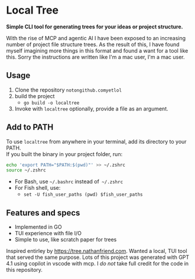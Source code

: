 # Local Tree 
**Simple CLI tool for generating trees for your ideas or project structure.**

With the rise of MCP and agentic AI I have been exposed to an increasing number of project file structure trees. As the result of this, I have found myself imagining more things in this format and found a want for a tool like this. Sorry the instructions are written like I'm a mac user, I'm a mac user. 

## Usage 
1. Clone the repository `notongithub.comyetlol`
2. build the project 
    - `go build -o localtree`
3. Invoke with `localtree` optionally, provide a file as an argument. 

## Add to PATH 

To use `localtree` from anywhere in your terminal, add its directory to your PATH.  
If you built the binary in your project folder, run:

```sh
echo 'export PATH="$PATH:$(pwd)"' >> ~/.zshrc
source ~/.zshrc
```
- For Bash, use `~/.bashrc` instead of` ~/.zshrc`
- For Fish shell, use:
    - `set -U fish_user_paths (pwd) $fish_user_paths`

## Features and specs 
- Implemented in GO
- TUI experience with file I/O
- Simple to use, like scratch paper for trees

Inspired entirley by https://tree.nathanfriend.com. Wanted a local, TUI tool that served the same purpose. Lots of this project was generated with GPT 4.1 using copilot in vscode with mcp. I *do not* take full credit for the code in this repository. 